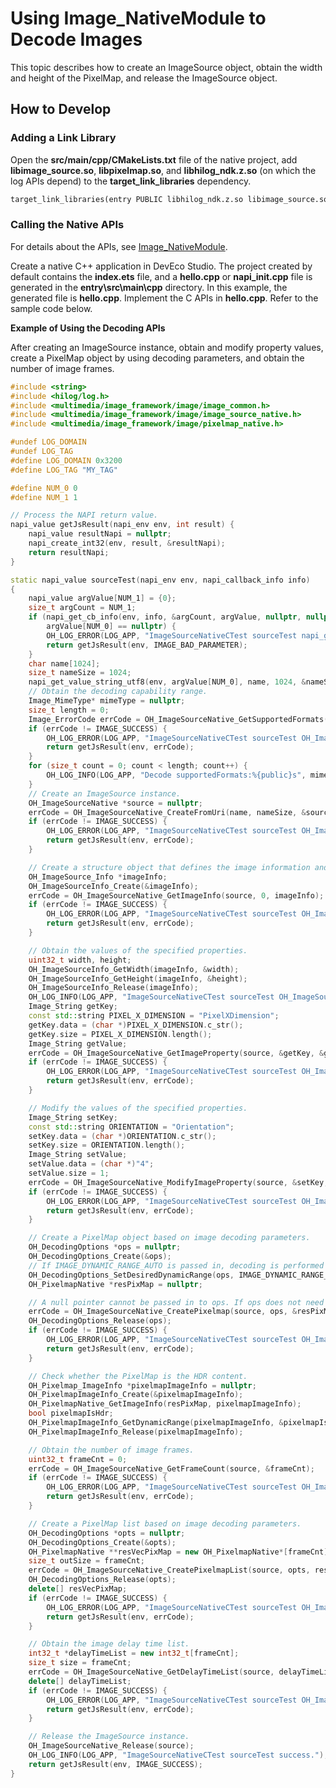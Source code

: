 # Using Image_NativeModule to Decode Images
<!--Kit: Image Kit-->
<!--Subsystem: Multimedia-->
<!--Owner: @aulight02-->
<!--Designer: @liyang_bryan-->
<!--Tester: @xchaosioda-->
<!--Adviser: @w_Machine_cc-->

This topic describes how to create an ImageSource object, obtain the width and height of the PixelMap, and release the ImageSource object.

## How to Develop

### Adding a Link Library

Open the **src/main/cpp/CMakeLists.txt** file of the native project, add **libimage_source.so**, **libpixelmap.so**, and **libhilog_ndk.z.so** (on which the log APIs depend) to the **target_link_libraries** dependency.

```txt
target_link_libraries(entry PUBLIC libhilog_ndk.z.so libimage_source.so libpixelmap.so)
```

### Calling the Native APIs

For details about the APIs, see [Image_NativeModule](../../reference/apis-image-kit/capi-image-nativemodule.md).

Create a native C++ application in DevEco Studio. The project created by default contains the **index.ets** file, and a **hello.cpp** or **napi_init.cpp** file is generated in the **entry\src\main\cpp** directory. In this example, the generated file is **hello.cpp**. Implement the C APIs in **hello.cpp**. Refer to the sample code below.

**Example of Using the Decoding APIs**

After creating an ImageSource instance, obtain and modify property values, create a PixelMap object by using decoding parameters, and obtain the number of image frames.

```c++
#include <string>
#include <hilog/log.h>
#include <multimedia/image_framework/image/image_common.h>
#include <multimedia/image_framework/image/image_source_native.h>
#include <multimedia/image_framework/image/pixelmap_native.h>

#undef LOG_DOMAIN
#undef LOG_TAG
#define LOG_DOMAIN 0x3200
#define LOG_TAG "MY_TAG"

#define NUM_0 0
#define NUM_1 1

// Process the NAPI return value.
napi_value getJsResult(napi_env env, int result) {
    napi_value resultNapi = nullptr;
    napi_create_int32(env, result, &resultNapi);
    return resultNapi;
}

static napi_value sourceTest(napi_env env, napi_callback_info info)
{
    napi_value argValue[NUM_1] = {0};
    size_t argCount = NUM_1;
    if (napi_get_cb_info(env, info, &argCount, argValue, nullptr, nullptr) != napi_ok || argCount < NUM_1 ||
        argValue[NUM_0] == nullptr) {
        OH_LOG_ERROR(LOG_APP, "ImageSourceNativeCTest sourceTest napi_get_cb_info failed, argCount: %{public}lu.", static_cast<int>(argCount));
        return getJsResult(env, IMAGE_BAD_PARAMETER);
    }
    char name[1024];
    size_t nameSize = 1024;
    napi_get_value_string_utf8(env, argValue[NUM_0], name, 1024, &nameSize);
    // Obtain the decoding capability range.
    Image_MimeType* mimeType = nullptr;
    size_t length = 0;
    Image_ErrorCode errCode = OH_ImageSourceNative_GetSupportedFormats(&mimeType, &length);
    if (errCode != IMAGE_SUCCESS) {
        OH_LOG_ERROR(LOG_APP, "ImageSourceNativeCTest sourceTest OH_ImageSourceNative_GetSupportedFormats failed, errCode: %{public}d.", errCode);
        return getJsResult(env, errCode);
    }
    for (size_t count = 0; count < length; count++) {
        OH_LOG_INFO(LOG_APP, "Decode supportedFormats:%{public}s", mimeType[count].data);
    }
    // Create an ImageSource instance.
    OH_ImageSourceNative *source = nullptr;
    errCode = OH_ImageSourceNative_CreateFromUri(name, nameSize, &source);
    if (errCode != IMAGE_SUCCESS) {
        OH_LOG_ERROR(LOG_APP, "ImageSourceNativeCTest sourceTest OH_ImageSourceNative_CreateFromUri failed, errCode: %{public}d.", errCode);
        return getJsResult(env, errCode);
    }

    // Create a structure object that defines the image information and obtain the image information.
    OH_ImageSource_Info *imageInfo;
    OH_ImageSourceInfo_Create(&imageInfo);
    errCode = OH_ImageSourceNative_GetImageInfo(source, 0, imageInfo);
    if (errCode != IMAGE_SUCCESS) {
        OH_LOG_ERROR(LOG_APP, "ImageSourceNativeCTest sourceTest OH_ImageSourceNative_GetImageInfo failed, errCode: %{public}d.", errCode);
        return getJsResult(env, errCode);
    }

    // Obtain the values of the specified properties.
    uint32_t width, height;
    OH_ImageSourceInfo_GetWidth(imageInfo, &width);
    OH_ImageSourceInfo_GetHeight(imageInfo, &height);
    OH_ImageSourceInfo_Release(imageInfo);
    OH_LOG_INFO(LOG_APP, "ImageSourceNativeCTest sourceTest OH_ImageSourceNative_GetImageInfo success, width: %{public}d, height: %{public}d.", width, height);
    Image_String getKey;
    const std::string PIXEL_X_DIMENSION = "PixelXDimension";
    getKey.data = (char *)PIXEL_X_DIMENSION.c_str();
    getKey.size = PIXEL_X_DIMENSION.length();
    Image_String getValue;
    errCode = OH_ImageSourceNative_GetImageProperty(source, &getKey, &getValue);
    if (errCode != IMAGE_SUCCESS) {
        OH_LOG_ERROR(LOG_APP, "ImageSourceNativeCTest sourceTest OH_ImageSourceNative_GetImageProperty failed, errCode: %{public}d.", errCode);
        return getJsResult(env, errCode);
    }

    // Modify the values of the specified properties.
    Image_String setKey;
    const std::string ORIENTATION = "Orientation";
    setKey.data = (char *)ORIENTATION.c_str();
    setKey.size = ORIENTATION.length();
    Image_String setValue;
    setValue.data = (char *)"4";
    setValue.size = 1;
    errCode = OH_ImageSourceNative_ModifyImageProperty(source, &setKey, &setValue);
    if (errCode != IMAGE_SUCCESS) {
        OH_LOG_ERROR(LOG_APP, "ImageSourceNativeCTest sourceTest OH_ImageSourceNative_ModifyImageProperty failed, errCode: %{public}d.", errCode);
        return getJsResult(env, errCode);
    }

    // Create a PixelMap object based on image decoding parameters.
    OH_DecodingOptions *ops = nullptr;
    OH_DecodingOptions_Create(&ops);
    // If IMAGE_DYNAMIC_RANGE_AUTO is passed in, decoding is performed based on the image format. If the image is an HDR resource, an HDR PixelMap is obtained after decoding.
    OH_DecodingOptions_SetDesiredDynamicRange(ops, IMAGE_DYNAMIC_RANGE_AUTO);
    OH_PixelmapNative *resPixMap = nullptr;

    // A null pointer cannot be passed in to ops. If ops does not need to be set, you do not need to create a PixelMap object.
    errCode = OH_ImageSourceNative_CreatePixelmap(source, ops, &resPixMap);
    OH_DecodingOptions_Release(ops);
    if (errCode != IMAGE_SUCCESS) {
        OH_LOG_ERROR(LOG_APP, "ImageSourceNativeCTest sourceTest OH_ImageSourceNative_CreatePixelmap failed, errCode: %{public}d.", errCode);
        return getJsResult(env, errCode);
    }

    // Check whether the PixelMap is the HDR content.
    OH_Pixelmap_ImageInfo *pixelmapImageInfo = nullptr;
    OH_PixelmapImageInfo_Create(&pixelmapImageInfo);
    OH_PixelmapNative_GetImageInfo(resPixMap, pixelmapImageInfo);
    bool pixelmapIsHdr;
    OH_PixelmapImageInfo_GetDynamicRange(pixelmapImageInfo, &pixelmapIsHdr);
    OH_PixelmapImageInfo_Release(pixelmapImageInfo);

    // Obtain the number of image frames.
    uint32_t frameCnt = 0;
    errCode = OH_ImageSourceNative_GetFrameCount(source, &frameCnt);
    if (errCode != IMAGE_SUCCESS) {
        OH_LOG_ERROR(LOG_APP, "ImageSourceNativeCTest sourceTest OH_ImageSourceNative_GetFrameCount failed, errCode: %{public}d.", errCode);
        return getJsResult(env, errCode);
    }

    // Create a PixelMap list based on image decoding parameters.
    OH_DecodingOptions *opts = nullptr;
    OH_DecodingOptions_Create(&opts);
    OH_PixelmapNative **resVecPixMap = new OH_PixelmapNative*[frameCnt];
    size_t outSize = frameCnt;
    errCode = OH_ImageSourceNative_CreatePixelmapList(source, opts, resVecPixMap, outSize);
    OH_DecodingOptions_Release(opts);
    delete[] resVecPixMap;
    if (errCode != IMAGE_SUCCESS) {
        OH_LOG_ERROR(LOG_APP, "ImageSourceNativeCTest sourceTest OH_ImageSourceNative_CreatePixelmapList failed, errCode: %{public}d.", errCode);
        return getJsResult(env, errCode);
    }

    // Obtain the image delay time list.
    int32_t *delayTimeList = new int32_t[frameCnt];
    size_t size = frameCnt;
    errCode = OH_ImageSourceNative_GetDelayTimeList(source, delayTimeList, size);
    delete[] delayTimeList;
    if (errCode != IMAGE_SUCCESS) {
        OH_LOG_ERROR(LOG_APP, "ImageSourceNativeCTest sourceTest OH_ImageSourceNative_GetDelayTimeList failed, errCode: %{public}d.", errCode);
        return getJsResult(env, errCode);
    }

    // Release the ImageSource instance.
    OH_ImageSourceNative_Release(source);
    OH_LOG_INFO(LOG_APP, "ImageSourceNativeCTest sourceTest success.");
    return getJsResult(env, IMAGE_SUCCESS);
}
```
